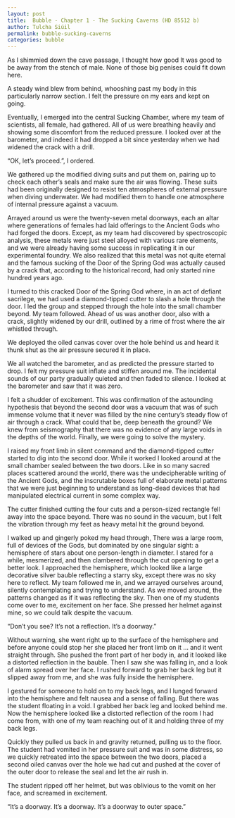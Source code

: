 ```yaml
---
layout: post
title:  Bubble - Chapter 1 - The Sucking Caverns (HD 85512 b)
author: Tulcha Siúil
permalink: bubble-sucking-caverns
categories: bubble
---
```


As I shimmied down the cave passage, I thought how good It was good to be away from the stench of male. None of those big penises could fit down here.

A steady wind blew from behind, whooshing past my body in this particularly narrow section. I felt the pressure on my ears and kept on going.

Eventually, I emerged into the central Sucking Chamber, where my team of scientists, all female, had gathered. All of us were breathing heavily and showing some discomfort from the reduced pressure.  I looked over at the barometer, and indeed it had dropped a bit since yesterday when we had widened the crack with a drill.

“OK, let’s proceed.”, I ordered.

We gathered up the modified diving suits and put them on, pairing up to check each other’s seals and make sure the air was flowing. These suits had been originally designed to resist ten atmospheres of external pressure when diving underwater. We had modified them to handle one atmosphere of internal pressure against a vacuum.

Arrayed around us were the twenty-seven metal doorways, each an altar where generations of females had laid offerings to the Ancient Gods who had forged the doors. Except, as my team had discovered by spectroscopic analysis, these metals were just steel alloyed with various rare elements, and we were already having some success in replicating it in our experimental foundry. We also realized that this metal was not quite eternal and the famous sucking of the Door of the Spring God was actually caused by a crack that, according to the historical record, had only started nine hundred years ago.

I turned to this cracked Door of the Spring God where, in an act of defiant sacrilege, we had used a diamond-tipped cutter to slash a hole through the door. I led the group and stepped through the hole into the small chamber beyond. My team followed. Ahead of us was another door, also with a crack, slightly widened by our drill, outlined by a rime of frost where the air whistled through.

We deployed the oiled canvas cover over the hole behind us and heard it thunk shut as the air pressure secured it in place.

We all watched the barometer, and as predicted the pressure started to drop. I felt my pressure suit inflate and stiffen around me. The incidental sounds of our party gradually quieted and then faded to silence. I looked at the barometer and saw that it was zero.

I felt a shudder of excitement. This was confirmation of the astounding hypothesis that beyond the second door was a vacuum that was of such immense volume that it never was filled by the nine century’s steady flow of air through a crack. What could that be, deep beneath the ground? We knew from seismography that there was no evidence of any large voids in the depths of the world. Finally, we were going to solve the mystery.

I raised my front limb in silent command and the diamond-tipped cutter started to dig into the second door. While it worked I looked around at the small chamber sealed between the two doors. Like in so many sacred places scattered around the world, there was the undecipherable writing of the Ancient Gods, and the inscrutable boxes full of elaborate metal patterns that we were just beginning to understand as long-dead devices that had manipulated electrical current in some complex way.

The cutter finished cutting the four cuts and a person-sized rectangle fell away into the space beyond. There was no sound in the vacuum, but I felt the vibration through my feet as heavy metal hit the ground beyond.

I walked up and gingerly poked my head through,  There was a large room, full of devices of the Gods, but dominated by one singular sight: a hemisphere of stars about one person-length in diameter. I stared for a while, mesmerized, and then clambered through the cut opening to get a better look.  I approached the hemisphere, which looked like a large decorative silver bauble reflecting a starry sky, except there was no sky here to reflect. My team followed me in, and we arrayed ourselves around, silently contemplating and trying to understand. As we moved around, the patterns changed as if it was reflecting the sky. Then one of my students come over to me, excitement on her face. She pressed her helmet against mine, so we could talk despite the vacuum.

“Don’t you see? It’s not a reflection. It’s a doorway.”

Without warning, she went right up to the surface of the hemisphere and before anyone could stop her she placed her front limb on it … and it went straight through. She pushed the front part of her body in, and it looked like a distorted reflection in the bauble. Then I saw she was falling in, and a look of alarm spread over her face. I rushed forward to grab her back leg but it slipped away from me, and she was fully inside the hemisphere.

I gestured for someone to hold on to my back legs, and I lunged forward into the hemisphere and felt nausea and a sense of falling. But there was the student floating in a void. I grabbed her back leg and looked behind me. Now the hemisphere looked like a distorted reflection of the room I had come from, with one of my team reaching out of it and holding three of my back legs.

Quickly they pulled us back in and gravity returned, pulling us to the floor. The student had vomited in her pressure suit and was in some distress, so we quickly retreated into the space between the two doors, placed a second oiled canvas over the hole we had cut and pushed at the cover of the outer door to release the seal and let the air rush in.

The student ripped off her helmet, but was oblivious to the vomit on her face, and screamed in excitement.

“It’s a doorway.  It’s a doorway.  It’s a doorway to outer space.”
